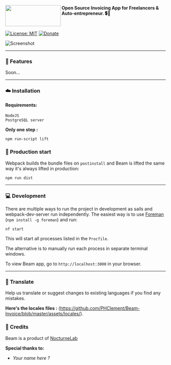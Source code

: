 
<a href="https://lab.nocturne.app"><img src="https://i.imgur.com/oDFGauE.png" align="left" height="66" width="174"/></a>      


**Open Source Invoicing App for Freelancers & Auto-entrepreneur. 💲📑**


<br>


[![License: MIT](https://img.shields.io/badge/License-MIT-yellow.svg)](https://opensource.org/licenses/MIT)
[![Donate](https://img.shields.io/badge/Donate-PayPal-green.svg)](https://paypal.me/clementdlc)

![Screenshot](https://i.imgur.com/1qDPHN4.png)
___

### :rocket: Features

Soon...
___

### :cloud: Installation

#### Requirements:
```
NodeJS
PostgreSQL server
```

**Only one step :**
```shell
npm run-script lift
```
### :pencil: Production start

Webpack builds the bundle files on `postinstall` and Beam is lifted the same way it's always lifted in production:

```shell
npm run dist
```
___

### :computer: Development

There are multiple ways to run the project in development as sails and webpack-dev-server run independently. The easiest way is to use [Foreman](https://github.com/theforeman/foreman) (`npm install -g foreman`) and run:

```shell
nf start
```

This will start all processes listed in the `Procfile`.

The alternative is to manually run each process in separate terminal windows.

To view Beam app, go to `http://localhost:3000` in your browser.
___

### :round_pushpin: Translate
Help us translate or suggest changes to existing languages if you find any mistakes.

**Here's the  locales files :** (https://github.com/PHClement/Beam-Invoice/blob/master/assets/locales/).

### :mag_right: Credits

Beam is a product of  [NocturneLab](https://github.com/PHClement)

**Special thanks to:**

-   *Your name here ?*

